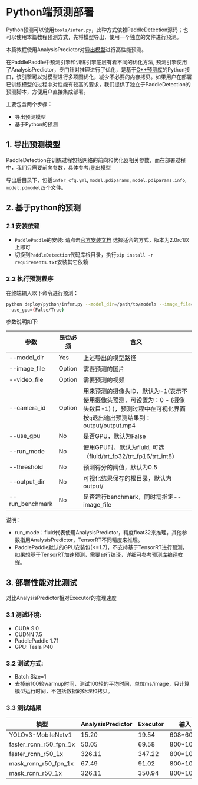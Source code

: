 # Python端预测部署

Python预测可以使用`tools/infer.py`，此种方式依赖PaddleDetection源码；也可以使用本篇教程预测方式，先将模型导出，使用一个独立的文件进行预测。


本篇教程使用AnalysisPredictor对[导出模型](https://github.com/PaddlePaddle/PaddleDetection/tree/dygraph/deploy/EXPORT_MODEL.md)进行高性能预测。

在PaddlePaddle中预测引擎和训练引擎底层有着不同的优化方法, 预测引擎使用了AnalysisPredictor，专门针对推理进行了优化，是基于[C++预测库](https://www.paddlepaddle.org.cn/documentation/docs/zh/advanced_guide/inference_deployment/inference/native_infer.html)的Python接口，该引擎可以对模型进行多项图优化，减少不必要的内存拷贝。如果用户在部署已训练模型的过程中对性能有较高的要求，我们提供了独立于PaddleDetection的预测脚本，方便用户直接集成部署。


主要包含两个步骤：

- 导出预测模型
- 基于Python的预测

## 1. 导出预测模型

PaddleDetection在训练过程包括网络的前向和优化器相关参数，而在部署过程中，我们只需要前向参数，具体参考:[导出模型](https://github.com/PaddlePaddle/PaddleDetection/tree/dygraph/deploy/EXPORT_MODEL.md)

导出后目录下，包括`infer_cfg.yml`, `model.pdiparams`,  `model.pdiparams.info`, `model.pdmodel`四个文件。

## 2. 基于python的预测

### 2.1 安装依赖
  - `PaddlePaddle`的安装:
    请点击[官方安装文档](https://paddlepaddle.org.cn/install/quick) 选择适合的方式，版本为2.0rc1以上即可
  - 切换到`PaddleDetection`代码库根目录，执行`pip install -r requirements.txt`安装其它依赖

### 2.2 执行预测程序
在终端输入以下命令进行预测：

```bash
python deploy/python/infer.py --model_dir=/path/to/models --image_file=/path/to/image
--use_gpu=(False/True)
```

参数说明如下:

| 参数 | 是否必须|含义 |
|-------|-------|----------|
| --model_dir | Yes|上述导出的模型路径 |
| --image_file | Option |需要预测的图片 |
| --video_file | Option |需要预测的视频 |
| --camera_id | Option | 用来预测的摄像头ID，默认为-1(表示不使用摄像头预测，可设置为：0 - (摄像头数目-1) )，预测过程中在可视化界面按`q`退出输出预测结果到：output/output.mp4|
| --use_gpu |No|是否GPU，默认为False|
| --run_mode |No|使用GPU时，默认为fluid, 可选（fluid/trt_fp32/trt_fp16/trt_int8）|
| --threshold |No|预测得分的阈值，默认为0.5|
| --output_dir |No|可视化结果保存的根目录，默认为output/|
| --run_benchmark |No|是否运行benchmark，同时需指定--image_file|

说明：

- run_mode：fluid代表使用AnalysisPredictor，精度float32来推理，其他参数指用AnalysisPredictor，TensorRT不同精度来推理。
- PaddlePaddle默认的GPU安装包(<=1.7)，不支持基于TensorRT进行预测，如果想基于TensorRT加速预测，需要自行编译，详细可参考[预测库编译教程](https://www.paddlepaddle.org.cn/documentation/docs/zh/advanced_usage/deploy/inference/paddle_tensorrt_infer.html)。

## 3. 部署性能对比测试
对比AnalysisPredictor相对Executor的推理速度

### 3.1 测试环境:

- CUDA 9.0
- CUDNN 7.5
- PaddlePaddle 1.71
- GPU: Tesla P40

### 3.2 测试方式:

- Batch Size=1
- 去掉前100轮warmup时间，测试100轮的平均时间，单位ms/image，只计算模型运行时间，不包括数据的处理和拷贝。


### 3.3 测试结果

|模型 | AnalysisPredictor | Executor | 输入|
|---|----|---|---|
| YOLOv3-MobileNetv1 | 15.20 | 19.54 |  608*608
| faster_rcnn_r50_fpn_1x | 50.05 | 69.58 |800*1088
| faster_rcnn_r50_1x | 326.11 | 347.22 | 800*1067
| mask_rcnn_r50_fpn_1x | 67.49 | 91.02 | 800*1088
| mask_rcnn_r50_1x | 326.11 | 350.94 | 800*1067

